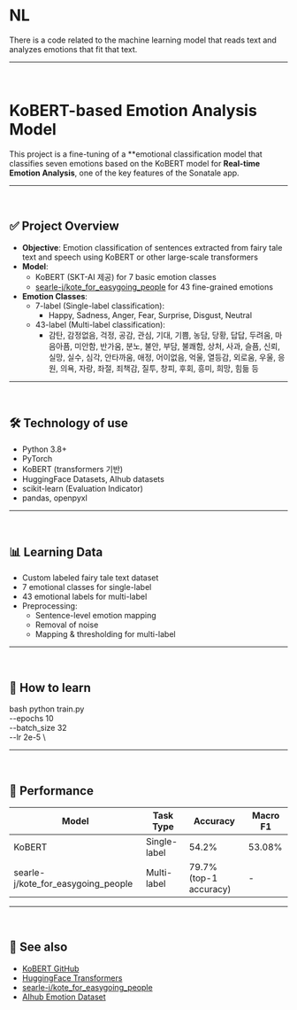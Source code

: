 # NL

There is a code related to the machine learning model that reads text and analyzes emotions that fit that text.

---

<br>

# KoBERT-based Emotion Analysis Model

This project is a fine-tuning of a **emotional classification model that classifies seven emotions based on the KoBERT model for **Real-time Emotion Analysis**, one of the key features of the Sonatale app.

---

<br>

## ✅ Project Overview

- **Objective**: Emotion classification of sentences extracted from fairy tale text and speech using KoBERT or other large-scale transformers
- **Model**: 
  - KoBERT (SKT-AI 제공) for 7 basic emotion classes
  - [searle-j/kote_for_easygoing_people](https://huggingface.co/searle-j/kote_for_easygoing_people) for 43 fine-grained emotions
- **Emotion Classes**:
  - 7-label (Single-label classification):
    - Happy, Sadness, Anger, Fear, Surprise, Disgust, Neutral
  - 43-label (Multi-label classification):
    - 감탄, 감정없음, 걱정, 공감, 관심, 기대, 기쁨, 농담, 당황, 답답, 두려움, 마음아픔, 미안함, 반가움, 분노, 불안, 부담, 불쾌함, 상처, 사과, 슬픔, 신뢰, 실망, 실수, 심각, 안타까움, 애정, 어이없음, 억울, 열등감, 외로움, 우울, 응원, 의욕, 자랑, 좌절, 죄책감, 질투, 창피, 후회, 흥미, 희망, 힘듦 등

---

<br>

## 🛠️ Technology of use

- Python 3.8+
- PyTorch
- KoBERT (transformers 기반)
- HuggingFace Datasets, AIhub datasets
- scikit-learn (Evaluation Indicator)
- pandas, openpyxl
  
---

<br>

## 📊 Learning Data

- Custom labeled fairy tale text dataset
- 7 emotional classes for single-label
- 43 emotional labels for multi-label
- Preprocessing:
  - Sentence-level emotion mapping
  - Removal of noise
  - Mapping & thresholding for multi-label

---

<br>

## 🔧 How to learn

bash
python train.py \
--epochs 10 \
--batch_size 32 \
--lr 2e-5 \

---

<br>

## 🎯 Performance

| Model                                   | Task Type     | Accuracy | Macro F1 |
|----------------------------------------|---------------|----------|-----------|
| KoBERT                                  | Single-label  | 54.2%    | 53.08%    |
| searle-j/kote_for_easygoing_people     | Multi-label   | 79.7% (top-1 accuracy) | - |

---

<br>

## 📎 See also
- [KoBERT GitHub](https://github.com/SKTBrain/KoBERT)
- [HuggingFace Transformers](https://huggingface.co/transformers/)
- [searle-j/kote_for_easygoing_people](https://huggingface.co/searle-j/kote_for_easygoing_people)
- [AIhub Emotion Dataset](https://www.aihub.or.kr/)
